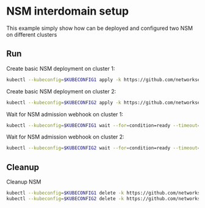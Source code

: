# NSM interdomain setup


This example simply show how can be deployed and configured two NSM on different clusters

## Run

Create basic NSM deployment on cluster 1:

```bash
kubectl --kubeconfig=$KUBECONFIG1 apply -k https://github.com/networkservicemesh/deployments-k8s/examples/interdomain/nsm/cluster1?ref=145e3d3b2373f94738631d3424c9bb7dea5ca0c2
```

Create basic NSM deployment on cluster 2:

```bash
kubectl --kubeconfig=$KUBECONFIG2 apply -k https://github.com/networkservicemesh/deployments-k8s/examples/interdomain/nsm/cluster2?ref=145e3d3b2373f94738631d3424c9bb7dea5ca0c2
```

Wait for NSM admission webhook on cluster 1:

```bash
kubectl --kubeconfig=$KUBECONFIG1 wait --for=condition=ready --timeout=1m pod -n nsm-system -l app=admission-webhook-k8s
```

Wait for NSM admission webhook on cluster 2:

```bash
kubectl --kubeconfig=$KUBECONFIG2 wait --for=condition=ready --timeout=1m pod -n nsm-system -l app=admission-webhook-k8s
```

## Cleanup

Cleanup NSM
```bash
kubectl --kubeconfig=$KUBECONFIG1 delete -k https://github.com/networkservicemesh/deployments-k8s/examples/interdomain/nsm/cluster1?ref=145e3d3b2373f94738631d3424c9bb7dea5ca0c2
kubectl --kubeconfig=$KUBECONFIG2 delete -k https://github.com/networkservicemesh/deployments-k8s/examples/interdomain/nsm/cluster2?ref=145e3d3b2373f94738631d3424c9bb7dea5ca0c2
```
